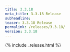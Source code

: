 ```yaml
---
title: 3.3.18
meta_title: 3.3.18 Release
subheadline: 
teaser: 3.3.18 Release
permalink: /releases/3.3.18/
version: 3.3.18
---
```


{% include _release.html %}
